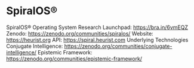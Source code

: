 # SpiralOS®
SpiralOS® Operating System
Research Launchpad: https://bra.in/6vmEQZ
Zenodo: https://zenodo.org/communities/spiralos/
Website: https://heurist.org
API: https://spiral.heurist.com
Underlying Technologies
  Conjugate Intelligence: https://zenodo.org/communities/conjugate-intelligence/
  Epistemic Framework: https://zenodo.org/communities/epistemic-framework/
